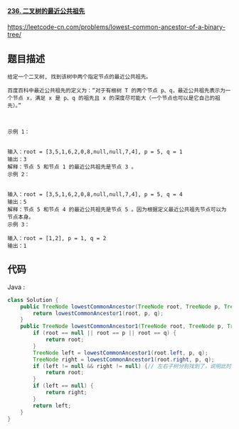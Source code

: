 #### [236. 二叉树的最近公共祖先](https://leetcode-cn.com/problems/lowest-common-ancestor-of-a-binary-tree/)

https://leetcode-cn.com/problems/lowest-common-ancestor-of-a-binary-tree/

## 题目描述

```
给定一个二叉树, 找到该树中两个指定节点的最近公共祖先。

百度百科中最近公共祖先的定义为：“对于有根树 T 的两个节点 p、q，最近公共祖先表示为一个节点 x，满足 x 是 p、q 的祖先且 x 的深度尽可能大（一个节点也可以是它自己的祖先）。”

 

示例 1：


输入：root = [3,5,1,6,2,0,8,null,null,7,4], p = 5, q = 1
输出：3
解释：节点 5 和节点 1 的最近公共祖先是节点 3 。
示例 2：


输入：root = [3,5,1,6,2,0,8,null,null,7,4], p = 5, q = 4
输出：5
解释：节点 5 和节点 4 的最近公共祖先是节点 5 。因为根据定义最近公共祖先节点可以为节点本身。
示例 3：

输入：root = [1,2], p = 1, q = 2
输出：1
```


## 代码

Java :
```Java
class Solution {
    public TreeNode lowestCommonAncestor(TreeNode root, TreeNode p, TreeNode q) {
        return lowestCommonAncestor1(root, p, q);
    }
    public TreeNode lowestCommonAncestor1(TreeNode root, TreeNode p, TreeNode q) {
        if (root == null || root == p || root == q) {
            return root;
        }
        TreeNode left = lowestCommonAncestor1(root.left, p, q);
        TreeNode right = lowestCommonAncestor1(root.right, p, q);
        if (left != null && right != null) {// 左右子树分别找到了，说明此时的root就是要求的结果
            return root;
        }
        if (left == null) {
            return right;
        }
        return left;
    }
}
```
